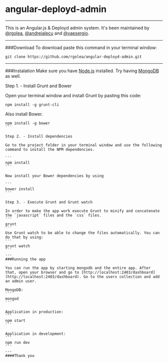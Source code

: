 # angular-deployd-admin
---
This is an Angular.js & Deployd admin system. It's been maintained by [@rgolea](https://github.com/rgolea), [@andreialecu](https://github.com/andreialecu) and [@vaesergio](https://github.com/vaesergio).

---
###Download
To download paste this command in your terminal window:

```
git clone https://github.com/rgolea/angular-deployd-admin.git
```
---

###Instalation
Make sure you have [Node.js](https://nodejs.org/) installed. Try having [MongoDB](http://www.mongodb.org/) as well.

Step 1. - Install Grunt and Bower

Open your terminal window and install Grunt by pasting this code:
```
npm install -g grunt-cli
```
Also install Bower.
````
npm install -g bower
```

Step 2. - Install dependencies

Go to the project folder in your terminal window and use the following command to install the NPM dependencies. 

```
npm install
```

Now install your Bower dependencies by using

```
bower install
```

Step 3. - Execute Grunt and Grunt watch

In order to make the app work execute Grunt to minify and concatenate the `javascript` files and the `css` files.
```
grunt
```
Use Grunt watch to be able to change the files automatically. You can do that by using:
```
grunt watch
```
---
###Running the app

You can run the app by starting mongodb and the entire app. After that, open your browser and go to [http://localhost:2403/dashboard](http://localhost:2403/dashboard). Go to the users collection and add an admin user.

MongoDB:
```
mongod 
```

Application in production:
```
npm start
```

Application in development:
```
npm run dev
```
---
####Thank you
